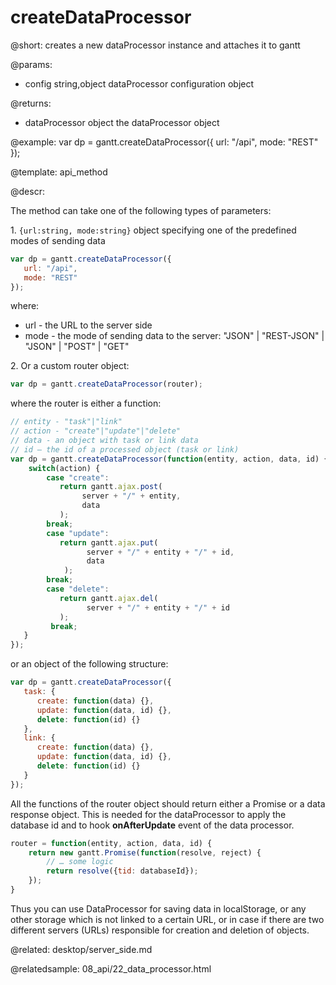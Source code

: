 createDataProcessor
=============

@short:
	сreates a new dataProcessor instance and attaches it to gantt

@params:
- config	string,object 		dataProcessor configuration object

@returns: 
- dataProcessor		object		the dataProcessor object


@example:
var dp = gantt.createDataProcessor({
   url: "/api",
   mode: "REST"
});


@template:	api_method

@descr:

The method can take one of the following types of parameters:

1\. `{url:string, mode:string}` object specifying one of the predefined modes of sending data

~~~js
var dp = gantt.createDataProcessor({
   url: "/api",
   mode: "REST"
});
~~~

where:

- url - the URL to the server side
- mode - the mode of sending data to the server: "JSON" | "REST-JSON" | "JSON" | "POST" | "GET"

2\. Or a custom router object:

~~~js
var dp = gantt.createDataProcessor(router);
~~~

where the router is either a function:

~~~js
// entity - "task"|"link"
// action - "create"|"update"|"delete"
// data - an object with task or link data
// id – the id of a processed object (task or link)
var dp = gantt.createDataProcessor(function(entity, action, data, id) { 
	switch(action) {
    	case "create":
           return gantt.ajax.post(
            	server + "/" + entity,
                data
           );
        break;
        case "update":
           return gantt.ajax.put(
                 server + "/" + entity + "/" + id,
                 data
            );
        break;
        case "delete":
           return gantt.ajax.del(
                 server + "/" + entity + "/" + id
           );
         break;
   }
});
~~~

or an object of the following structure:

~~~js
var dp = gantt.createDataProcessor({ 
   task: {
      create: function(data) {},
      update: function(data, id) {},
      delete: function(id) {}
   },
   link: {
      create: function(data) {},
      update: function(data, id) {},
      delete: function(id) {}
   }
});
~~~

All the functions of the router object should return either a Promise or a data response object. This is needed for the dataProcessor to apply the database id and to hook **onAfterUpdate** event of the data processor.

~~~js
router = function(entity, action, data, id) {
	return new gantt.Promise(function(resolve, reject) {
    	// … some logic
        return resolve({tid: databaseId});
 	});
}
~~~

Thus you can use DataProcessor for saving data in localStorage, or any other storage which is not linked to a certain URL, or in case if there are two different servers (URLs) responsible for creation and deletion of objects.


@related:
	desktop/server_side.md

@relatedsample:
	08_api/22_data_processor.html
